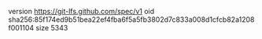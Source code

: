 version https://git-lfs.github.com/spec/v1
oid sha256:85f174ed9b51bea22ef4fba6f5a5fb3802d7c833a008d1cfcb82a1208f001104
size 5343
